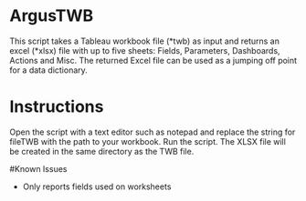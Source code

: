 # ArgusTWB
This script takes a Tableau workbook file (*twb) as input and returns an excel
(*xlsx) file with up to five sheets: Fields, Parameters, Dashboards, Actions 
and Misc. The returned Excel file can be used as a jumping off point for a data
dictionary. 

# Instructions
Open the script with a text editor such as notepad and replace the string for fileTWB with the path to your workbook. 
Run the script. 
The XLSX file will be created in the same directory as the TWB file. 

#Known Issues
   - Only reports fields used on worksheets
